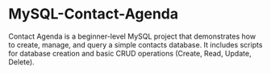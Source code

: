# MySQL-Contact-Agenda
Contact Agenda is a beginner-level MySQL project that demonstrates how to create, manage, and query a simple contacts database. It includes scripts for database creation and basic CRUD operations (Create, Read, Update, Delete).
